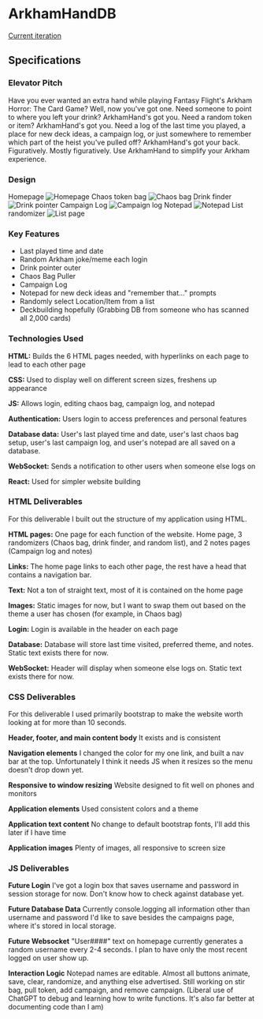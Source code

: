 # ArkhamHandDB
[Current iteration](https://startup.tinyproject.click/)

## Specifications

### Elevator Pitch
Have you ever wanted an extra hand while playing Fantasy Flight's Arkham Horror: The Card Game? Well, now you've got one. Need someone to point to where you left your drink? ArkhamHand's got you. Need a random token or item? ArkhamHand's got you. Need a log of the last time you played, a place for new deck ideas, a campaign log, or just somewhere to remember which part of the heist you've pulled off? ArkhamHand's got your back. Figuratively. Mostly figuratively. Use ArkhamHand to simplify your Arkham experience.

### Design
Homepage
![Homepage](/Assets/Mockup/Home.png)
Chaos token bag
![Chaos bag](/Assets/Mockup/ChaosBag.png)
Drink finder
![Drink pointer](/Assets/Mockup/DrinkPointer.png)
Campaign Log
![Campaign log](/Assets/Mockup/CampaignLog.png)
Notepad
![Notepad](/Assets/Mockup/Notepad.png)
List randomizer
![List page](/Assets/Mockup/RandomList.png)

### Key Features
- Last played time and date
- Random Arkham joke/meme each login
- Drink pointer outer
- Chaos Bag Puller 
- Campaign Log
- Notepad for new deck ideas and "remember that..." prompts
- Randomly select Location/Item from a list
- Deckbuilding hopefully (Grabbing DB from someone who has scanned all 2,000 cards)

### Technologies Used
**HTML:** Builds the 6 HTML pages needed, with hyperlinks on each page to lead to each other page

**CSS:** Used to display well on different screen sizes, freshens up appearance

**JS:** Allows login, editing chaos bag, campaign log, and notepad

**Authentication:** Users login to access preferences and personal features

**Database data:** User's last played time and date, user's last chaos bag setup, user's last campaign log, and user's notepad are all saved on a database.

**WebSocket:** Sends a notification to other users when someone else logs on

**React:** Used for simpler website building

### HTML Deliverables

For this deliverable I built out the structure of my application using HTML.

**HTML pages:** One page for each function of the website. Home page, 3 randomizers (Chaos bag, drink finder, and random list), and 2 notes pages (Campaign log and notes)

**Links:** The home page links to each other page, the rest have a head that contains a navigation bar.

**Text:** Not a ton of straight text, most of it is contained on the home page

**Images:** Static images for now, but I want to swap them out based on the theme a user has chosen (for example, in Chaos bag)

**Login:** Login is available in the header on each page

**Database:** Database will store last time visited, preferred theme, and notes. Static text exists there for now.

**WebSocket:** Header will display when someone else logs on. Static text exists there for now.

### CSS Deliverables

For this deliverable I used primarily bootstrap to make the website worth looking at for more than 10 seconds.

**Header, footer, and main content body** It exists and is consistent

**Navigation elements** I changed the color for my one link, and built a nav bar at the top. Unfortunately I think it needs JS when it resizes so the menu doesn't drop down yet.

**Responsive to window resizing** Website designed to fit well on phones and monitors

**Application elements** Used consistent colors and a theme

**Application text content** No change to default bootstrap fonts, I'll add this later if I have time

**Application images** Plenty of images, all responsive to screen size

### JS Deliverables

**Future Login** I've got a login box that saves username and password in session storage for now. Don't know how to check against database yet.

**Future Database Data** Currently console.logging all information other than username and password I'd like to save besides the campaigns page, where it's stored in local storage.

**Future Websocket** "User####" text on homepage currently generates a random username every 2-4 seconds. I plan to have only the most recent logged on user show up.

**Interaction Logic** Notepad names are editable. Almost all buttons animate, save, clear, randomize, and anything else advertised. Still working on stir bag, pull token, add campaign, and remove campaign. (Liberal use of ChatGPT to debug and learning how to write functions. It's also far better at documenting code than I am)
